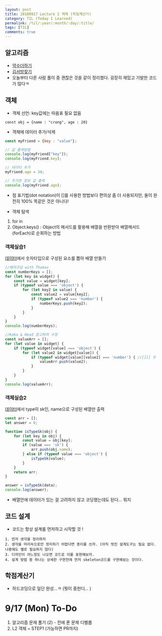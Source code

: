 ```yaml
---
layout: post
title: 20180917 Lecture 2 객체 (학점계산기)
category: TIL (Today I Learned)
permalink: /til/:year/:month/:day/:title/
tags: [TIL]
comments: true
---
```


## 알고리즘 
- [약수더하기](https://github.com/developersoom/algorithm_practice/blob/master/prgm_L1_addDivisor_180917.js)
- [김서방찾기](https://github.com/developersoom/algorithm_practice/blob/master/prgm_L1_findKim_180917.js)
- 오늘부터 다른 사람 풀이 중 괜찮은 것을 같이 정리했다. 굉장히 재밌고 기발한 코드가 많다ㅋ 


## 객체 
- 객체 선언: key값에는 따옴표 필요 없음
```text
const obj = {name : "crong", age : 20}
```
- 객체에 데이터 추가/삭제 
```javascript
const myFriend = {key : "value"};

// 값 출력방법
console.log(myFriend["key"]);
console.log(myFriend.key);

// 데이터 추가 
myFriend.age = 34;

// 추가한 정보 값 출력
console.log(myFriend.age);
```
- 점 표기법(dot notation)이 []를 사용한 방법보다 편의상 좀 더 사용되지만, 둘이 완전히 100% 똑같은 것은 아니다! 

- 객체 탐색
1) for in
2) Object.keys() : Object의 메서드를 활용해 배열을 반환받아 배열메서드(forEach)로 순회하는 방법

### 객체실습1
[데이터](https://gist.github.com/nigayo/ade2c3f74417fc202c8097214c965f27)에서 숫자타입으로 구성된 요소를 뽑아 배열 만들기

```javascript
//페어코딩 with Thomas
const numberKeys = [];
for (let key in widget) {
    const value = widget[key];
    if (typeof value === 'object') {
        for (let key2 in value) {
            const value2 = value[key2];
            if (typeof value2 === 'number') {
                numberKeys.push(key2);
            }
        }
    }
}
console.log(numberKeys);

//Kaka & Head 참고하여 수정
const valueArr = [];
for (let value in widget) {
    if (typeof widget[value] === 'object') {
        for (let value2 in widget[value]) {
            if (typeof widget[value][value2] === 'number') { //[][] 두 번써서 두 단계 안으로 들어갈 수 있다. 객체 in 객체?
                valueArr.push(value2);
            }
        }
    }
}
console.log(valueArr);
```

### 객체실습2
[데이터](https://gist.github.com/nigayo/a9a118977f82780441db664d6785efe3)에서 type이 sk인, name으로 구성된 배열만 출력

```javascript
const arr = [];
let answer = 0;

function isTypeSk(obj) {
    for (let key in obj) {
        const value = obj[key];
        if (value === 'sk') {
            arr.push(obj.name);
        } else if (typeof value === 'object') {
            isTypeSk(value);
        }
    }
    return arr;
}

answer = isTypeSk(data);
console.log(answer);
```
- 배열안에 데이터가 있는 걸 고려하지 않고 코딩했는데도 된다... 뭐지 

## 코드 설계
- 코드는 항상 설계를 먼저하고 시작할 것 ! 

```text
1. 먼저 생각을 정리하자
2. 생각을 머리속으로만 정리하기 어렵다면 종이를 쓰자. (아직 멋진 설계도구는 필요 없다. 나중에도 별로 필요하지 않다)
3. 디자인이 어느정도 나오면 코드로 이를 표현해보자.
4. 설계 방법 중 하나는 상세한 구현전에 먼저 skeleton코드를 구현해보는 것이다.
```

## 학점계산기
- 하드코딩으로 일단 완성...ㅋ (뭣이 중헌디... )


# 9/17 (Mon) To-Do
1. 알고리즘 문제 풀기 (2) - 전에 푼 문제 디벨롭
2. L2 객체 ~ STEP1 (가능하면 PR까지)